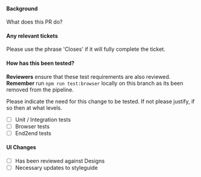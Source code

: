 #### Background

What does this PR do?

#### Any relevant tickets

Please use the phrase 'Closes' if it will fully complete the ticket.

#### How has this been tested?
**Reviewers** ensure that these test requirements are also reviewed.
**Remember** run `npm run test:browser` locally on this branch as its been removed from the pipeline.

Please indicate the need for this change to be tested. If not please justify, if so then at what levels. 

- [ ] Unit / Integration tests
- [ ] Browser tests
- [ ] End2end tests

#### UI Changes

- [ ] Has been reviewed against Designs
- [ ] Necessary updates to styleguide

